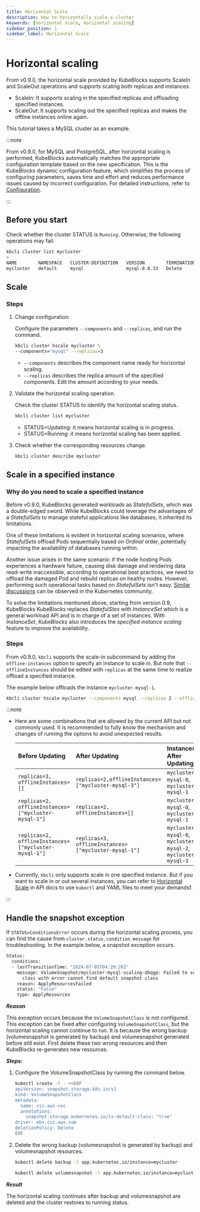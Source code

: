 ```yaml
---
title: Horizontal Scale
description: How to horizontally scale a cluster
keywords: [horizontal scale, horizontal scaling]
sidebar_position: 1
sidebar_label: Horizontal Scale
---
```


# Horizontal scaling

From v0.9.0, the horizontal scale provided by KubeBlocks supports ScaleIn and ScaleOut operations and supports scaling both replicas and instances.

- ScaleIn: It supports scaling in the specified replicas and offloading specified instances.
- ScaleOut: It supports scaling out the specified replicas and makes the offline instances online again.

This tutorial takes a MySQL cluster as an example.

:::note

From v0.9.0, for MySQL and PostgreSQL, after horizontal scaling is performed, KubeBlocks automatically matches the appropriate configuration template based on the new specification. This is the KubeBlocks dynamic configuration feature, which simplifies the process of configuring parameters, saves time and effort and reduces performance issues caused by incorrect configuration. For detailed instructions, refer to [Configuration](./../../kubeblocks-for-apecloud-mysql/configuration/configuration.md).

:::

## Before you start

Check whether the cluster STATUS is `Running`. Otherwise, the following operations may fail.

```bash
kbcli cluster list mycluster
>
NAME        NAMESPACE   CLUSTER-DEFINITION   VERSION        TERMINATION-POLICY   STATUS    CREATED-TIME
mycluster   default     mysql                mysql-8.0.33   Delete               Running   Jul 05,2024 18:46 UTC+0800
```

## Scale

### Steps

1. Change configuration.

    Configure the parameters `--components` and `--replicas`, and run the command.

    ```bash
    kbcli cluster hscale mycluster \
    --components="mysql" --replicas=3
    ```

    - `--components` describes the component name ready for horizontal scaling.
    - `--replicas` describes the replica amount of the specified components. Edit the amount according to your needs.

2. Validate the horizontal scaling operation.

    Check the cluster STATUS to identify the horizontal scaling status.

    ```bash
    kbcli cluster list mycluster
    ```

    - STATUS=Updating: it means horizontal scaling is in progress.
    - STATUS=Running: it means horizontal scaling has been applied.

3. Check whether the corresponding resources change.

    ```bash
    kbcli cluster describe mycluster
    ```

## Scale in a specified instance

### Why do you need to scale a specified instance

Before v0.9.0, KubeBlocks generated workloads as *StatefulSets*, which was a double-edged sword. While KubeBlocks could leverage the advantages of a *StatefulSets* to manage stateful applications like databases, it inherited its limitations.

One of these limitations is evident in horizontal scaling scenarios, where *StatefulSets* offload Pods sequentially based on *Ordinal* order, potentially impacting the availability of databases running within.

Another issue arises in the same scenario: if the node hosting Pods experiences a hardware failure, causing disk damage and rendering data read-write inaccessible, according to operational best practices, we need to offload the damaged Pod and rebuild replicas on healthy nodes. However, performing such operational tasks based on *StatefulSets* isn't easy. [Similar discussions](https://github.com/kubernetes/kubernetes/issues/83224) can be observed in the Kubernetes community.

To solve the limitations mentioned above, starting from version 0.9, KubeBlocks KubeBlocks replaces *StatefulStes* with *InstanceSet* which is a general workload API and is in charge of a set of instances. With *InstanceSet*, KubeBlocks also introduces the *specified instance scaling* feature to improve the availability.

### Steps

From v0.9.0, `kbcli` supports the scale-in subcommand by adding the `offline-instances` option to specify an instance to scale in. But note that `--offlineInstances` should be edited with `replicas` at the same time to realize offload a specified instance.

The example below offloads the instance `mycluster-mysql-1`.

```bash
kbcli cluster hscale mycluster --components mysql --replicas 2 --offline-instances mycluster-mysql-1
```

:::note

- Here are some combinations that are allowed by the current API but not commonly used. It is recommended to fully know the mechanism and changes of running the options to avoid unexpected results.

   | Before Updating | After Updating | Instances After Updating |
   | :-------------  | :------------- | :----------------------- |
   | `replicas=3, offlineInstances=[]` | `replicas=2,offlineInstances=["mycluster-mysql-3"]` | `mycluster-mysql-0`, `mycluster-mysql-1` |
   | `replicas=2, offlineInstances=["mycluster-mysql-1"]` | `replicas=2, offlineInstances=[]` | `mycluster-mysql-0`, `mycluster-mysql-1` |
   | `replicas=2, offlineInstances=["mycluster-mysql-1"]` | `replicas=3, offlineInstances=["mycluster-mysql-1"]` | `mycluster-mysql-0`, `mycluster-mysql-2`, `mycluster-mysql-3` |

- Currently, `kbcli` only supports scale in one specified instance. But if you want to scale in or out several instances, you can refer to [Horizontal Scale](./../../../api_docs/maintenance/scale/horizontal-scale.md) in API docs to use `kubectl` and YAML files to meet your demandsf.

:::

## Handle the snapshot exception

If `STATUS=ConditionsError` occurs during the horizontal scaling process, you can find the cause from `cluster.status.condition.message` for troubleshooting.
In the example below, a snapshot exception occurs.

```bash
Status:
  conditions: 
  - lastTransitionTime: "2024-07-05T04:20:26Z"
    message: VolumeSnapshot/mycluster-mysql-scaling-dbqgp: Failed to set default snapshot
      class with error cannot find default snapshot class
    reason: ApplyResourcesFailed
    status: "False"
    type: ApplyResources
```

***Reason***

This exception occurs because the `VolumeSnapshotClass` is not configured. This exception can be fixed after configuring `VolumeSnapshotClass`, but the horizontal scaling cannot continue to run. It is because the wrong backup (volumesnapshot is generated by backup) and volumesnapshot generated before still exist. First delete these two wrong resources and then KubeBlocks re-generates new resources.

***Steps:***

1. Configure the VolumeSnapshotClass by running the command below.

    ```bash
    kubectl create -f - <<EOF
    apiVersion: snapshot.storage.k8s.io/v1
    kind: VolumeSnapshotClass
    metadata:
      name: csi-aws-vsc
      annotations:
        snapshot.storage.kubernetes.io/is-default-class: "true"
    driver: ebs.csi.aws.com
    deletionPolicy: Delete
    EOF
    ```

2. Delete the wrong backup (volumesnapshot is generated by backup) and volumesnapshot resources.

    ```bash
    kubectl delete backup -l app.kubernetes.io/instance=mycluster
   
    kubectl delete volumesnapshot -l app.kubernetes.io/instance=mycluster
    ```

***Result***

The horizontal scaling continues after backup and volumesnapshot are deleted and the cluster restores to running status.
